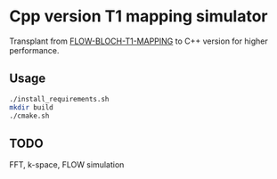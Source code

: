 # Cpp version T1 mapping simulator

Transplant from [FLOW-BLOCH-T1-MAPPING](https://github.com/bughht/Flow-Bloch-T1-mapping) to C++ version for higher performance.

## Usage

```bash
./install_requirements.sh
mkdir build
./cmake.sh
```

## TODO

FFT, k-space, FLOW simulation
